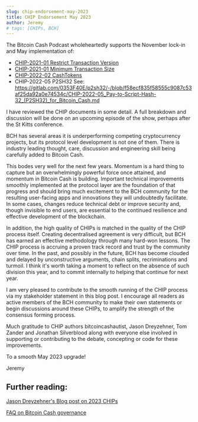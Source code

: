 ```yaml
---
slug: chip-endorsement-may-2023
title: CHIP Endorsement May 2023
author: Jeremy
# tags: [CHIPs, BCH]
---
```


The Bitcoin Cash Podcast wholeheartedly supports the November lock-in and May implementation of:

- [CHIP-2021-01 Restrict Transaction Version](https://gitlab.com/bitcoin.cash/chips/-/blob/3b0e5d55e1e139046794e850287b7acb795f4e66/CHIP-2021-01-Restrict%20Transaction%20Versions.md)
- [CHIP-2021-01 Minimum Transaction Size](https://gitlab.com/bitcoin.cash/chips/-/blob/00e55fbfdaacf1436e455289086d9b4c6b3e7306/CHIP-2021-01-Allow%20Smaller%20Transactions.md)
- [CHIP-2022-02 CashTokens](https://github.com/bitjson/cashtokens)
- CHIP-2022-05 P2SH32 See: https://gitlab.com/0353F40E/p2sh32/-/blob/f58ecf835f58555c9087c53af25da92a0e74534c/CHIP-2022-05_Pay-to-Script-Hash-32_(P2SH32)_for_Bitcoin_Cash.md

I have reviewed the CHIP documents in some detail. A full breakdown and discussion will be done on an upcoming episode of the show, perhaps after the St Kitts conference.

BCH has several areas it is underperforming competing cryptocurrency projects, but its protocol level development is not one of them. There is industry leading thought, care, discussion and engineering skill being carefully added to Bitcoin Cash.

This bodes very well for the next few years. Momentum is a hard thing to capture but an overwhelmingly powerful force once attained, and momentum in Bitcoin Cash is building. Important technical improvements smoothly implemented at the protocol layer are the foundation of that progress and should bring much excitement to the BCH community for the resulting user-facing apps and innovations they will undoubtedly facilitate. In some cases, changes reduce technical debt or improve security and, though invisible to end users, are essential to the continued resilience and effective development of the blockchain.

In addition, the high quality of CHIPs is matched in the quality of the CHIP process itself. Creating decentralised agreement is very difficult, but BCH has earned an effective methodology through many hard-won lessons. The CHIP process is accruing a proven track record and trust by the community over time. In the past, and possibly in the future, BCH has become clouded and delayed by unconstructive arguments, chain splits, recriminations and turmoil. I think it's worth taking a moment to reflect on the absence of such division this year, and to commit internally to helping that continue for next year.

I am very pleased to contribute to the smooth running of the CHIP process via my stakeholder statement in this blog post. I encourage all readers as active members of the BCH community to make their own statements or begin discussions around these CHIPs, to amplify the strength of the consensus forming process.

Much gratitude to CHIP authors bitcoincashautist, Jason Dreyzehner, Tom Zander and Jonathan Silverblood along with everyone else involved in supporting or contributing to the debate, concepting or code for these improvements.

To a smooth May 2023 upgrade!

Jeremy



<!-- truncate -->

## Further reading:

[Jason Dreyzehner's Blog post on 2023 CHIPs](https://blog.bitjson.com/bitcoin-cash-upgrade-2023/)

[FAQ on Bitcoin Cash governance](/faqs/Decentralisation/how-does-BCH-governance-work)

